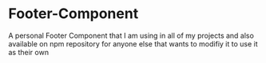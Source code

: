 # Footer-Component
A personal Footer Component that I am using in all of my projects and also available on npm repository for anyone else that wants to modifiy it to use it as their own
